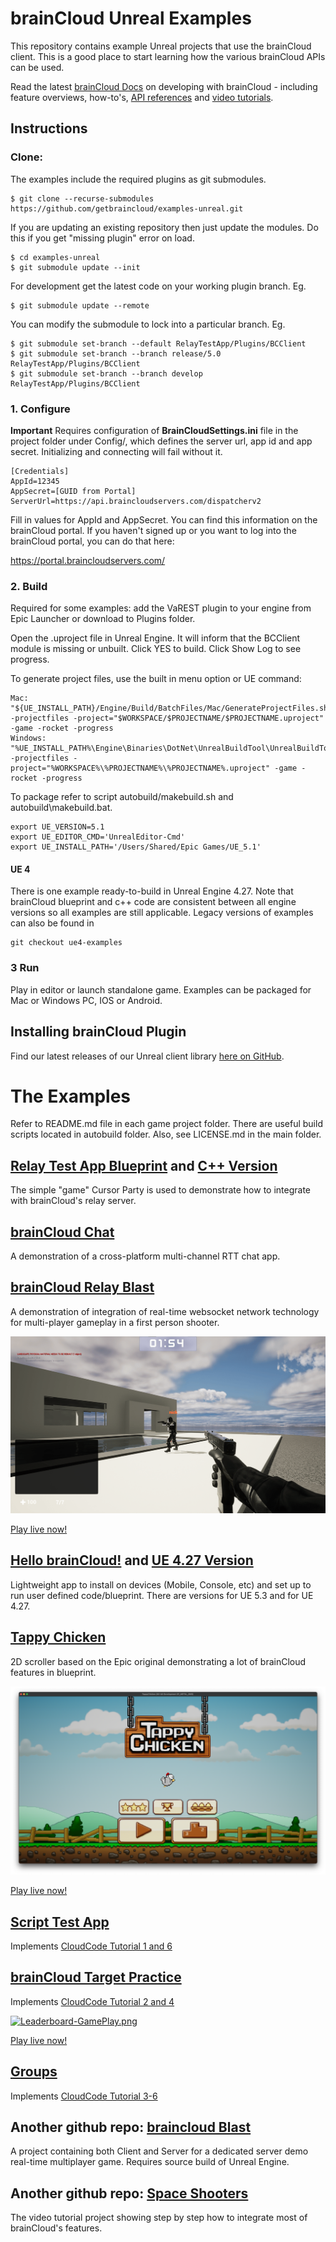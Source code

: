 # brainCloud Unreal Examples

This repository contains example Unreal projects that use the brainCloud client. This is a good place to start learning how the various brainCloud APIs can be used.

Read the latest [brainCloud Docs](https://docs.braincloudservers.com/) on developing with brainCloud  - including feature overviews, how-to's, [API references](https://docs.braincloudservers.com/learn/api-reference/) and [video tutorials](https://bootcamp.braincloudservers.com/).

## Instructions

### Clone:

The examples include the required plugins as git submodules.

```
$ git clone --recurse-submodules https://github.com/getbraincloud/examples-unreal.git
```

If you are updating an existing repository then just update the modules. Do this if you get "missing plugin" error on load.

```
$ cd examples-unreal
$ git submodule update --init
```

For development get the latest code on your working plugin branch. Eg.

```
$ git submodule update --remote
```

You can modify the submodule to lock into a particular branch. Eg.

```
$ git submodule set-branch --default RelayTestApp/Plugins/BCClient
$ git submodule set-branch --branch release/5.0 RelayTestApp/Plugins/BCClient
$ git submodule set-branch --branch develop RelayTestApp/Plugins/BCClient
```

### 1. Configure

**Important** Requires configuration of **BrainCloudSettings.ini** file in the project folder under Config/, which defines the server url, app id and app secret. Initializing and connecting will fail without it.

```
[Credentials]
AppId=12345
AppSecret=[GUID from Portal]
ServerUrl=https://api.braincloudservers.com/dispatcherv2
```
Fill in values for AppId and AppSecret. You can find this information on the brainCloud portal. If you haven't signed up or you want to log into the brainCloud portal, you can do that here:

https://portal.braincloudservers.com/

### 2. Build

Required for some examples: add the VaREST plugin to your engine from Epic Launcher or download to Plugins folder.

Open the .uproject file in Unreal Engine. It will inform that the BCClient module is missing or unbuilt. Click YES to build. Click Show Log to see progress.

To generate project files, use the built in menu option or UE command:

```angular2html
Mac: "${UE_INSTALL_PATH}/Engine/Build/BatchFiles/Mac/GenerateProjectFiles.sh" -projectfiles -project="$WORKSPACE/$PROJECTNAME/$PROJECTNAME.uproject" -game -rocket -progress
Windows: "%UE_INSTALL_PATH%\Engine\Binaries\DotNet\UnrealBuildTool\UnrealBuildTool.exe" -projectfiles -project="%WORKSPACE%\%PROJECTNAME%\%PROJECTNAME%.uproject" -game -rocket -progress 
```

To package refer to script autobuild/makebuild.sh and autobuild\makebuild.bat.

```angular2html
export UE_VERSION=5.1
export UE_EDITOR_CMD='UnrealEditor-Cmd'
export UE_INSTALL_PATH='/Users/Shared/Epic Games/UE_5.1'
```

#### UE 4

There is one example ready-to-build in Unreal Engine 4.27. Note that brainCloud blueprint and c++ code are consistent between all engine versions so all examples are still applicable. Legacy versions of examples can also be found in

```angular2html
git checkout ue4-examples
```

### 3 Run

Play in editor or launch standalone game. Examples can be packaged for Mac or Windows PC, IOS or Android.

## Installing brainCloud Plugin

Find our latest releases of our Unreal client library [here on GitHub](https://github.com/getbraincloud/braincloud-unreal-plugin).

# The Examples

Refer to README.md file in each game project folder. There are useful build scripts located in autobuild folder. Also, see LICENSE.md in the main folder.

## [Relay Test App Blueprint](RelayTestApp) and [C++ Version](RelayTestAppCPP)

The simple "game" Cursor Party is used to demonstrate how to integrate with brainCloud's relay server.

## [brainCloud Chat](BCChat)

A demonstration of a cross-platform multi-channel RTT chat app.

## [brainCloud Relay Blast](BCFPS)

A demonstration of integration of real-time websocket network technology for multi-player gameplay in a first person shooter.

[![BCFPS-GamePlay.png](BCFPS%2F%2FScreenshots%2F%2FBCFPS-GamePlay.png)](https://getbraincloud.com/demos/#unreal-section)

[Play live now!](https://getbraincloud.com/demos/#unreal-section)

## [Hello brainCloud!](MobileTestApp) and [UE 4.27 Version](MobileTestAppUE4)

Lightweight app to install on devices (Mobile, Console, etc) and set up to run user defined code/blueprint. There are versions for UE 5.3 and for UE 4.27.

## [Tappy Chicken](TappyChicken)

2D scroller based on the Epic original demonstrating a lot of brainCloud features in blueprint.

[![TappyChicken-GamePlay.png](TappyChicken%2F%2FScreenshots%2F%2FTappyChicken-GamePlay.png)](https://getbraincloud.com/demos/#unreal-section)

[Play live now!](https://getbraincloud.com/demos/#unreal-section)

## [Script Test App](ScriptTestApp)
Implements [CloudCode Tutorial 1 and 6](https://getbraincloud.com/apidocs/cloud-code-central/cloud-code-tutorials/)

## [brainCloud Target Practice](Leaderboard)
Implements [CloudCode Tutorial 2 and 4](https://getbraincloud.com/apidocs/cloud-code-central/cloud-code-tutorials/)

[![Leaderboard-GamePlay.png](Leaderboard%2F%2FScreenshots%2F%2FLeaderboard-GamePlay.png)](https://getbraincloud.com/demos/#unreal-section)

[Play live now!](https://getbraincloud.com/demos/#unreal-section)

## [Groups](Groups)

Implements [CloudCode Tutorial 3-6](https://getbraincloud.com/apidocs/cloud-code-central/cloud-code-tutorials/)

## Another github repo: [braincloud Blast](https://github.com/getbraincloud/braincloud-roomserver-unreal)

A project containing both Client and Server for a dedicated server demo real-time multiplayer game. Requires source build of Unreal Engine.

## Another github repo: [Space Shooters](https://github.com/getbraincloud/bootcamp-unreal)

The video tutorial project showing step by step how to integrate most of brainCloud's features.
